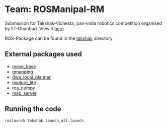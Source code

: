 # Team: ROSManipal-RM
Submission for Takshak-Vichesta, pan-india robotics competition organised by IIT-Dhanbad. View it [here](https://drive.google.com/drive/u/1/folders/1RB3HhomwGslC3dvN9G3or7PAeE64e1Ou)  
  

ROS-Package can be found in the [takshak](Vichesta-Takshak-2021/takshak) directory

## External packages used  
* [move_base](http://wiki.ros.org/move_base)     
* [gmapping](http://wiki.ros.org/gmapping)  
* [dwa_local_planner](http://wiki.ros.org/dwa_local_planner)   
* [explore_lite](https://wiki.ros.org/explore_lite)   
* [ros_numpy](https://wiki.ros.org/ros_numpy)   
* [map_server](https://wiki.ros.org/map_server)  

## Running the code  
`roslaunch takshak launch_all.launch` 